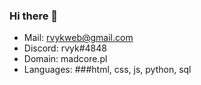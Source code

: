 ### Hi there 👋

- Mail: rvykweb@gmail.com
- Discord: rvyk#4848
- Domain: madcore.pl
- Languages: ###html, css, js, python, sql
